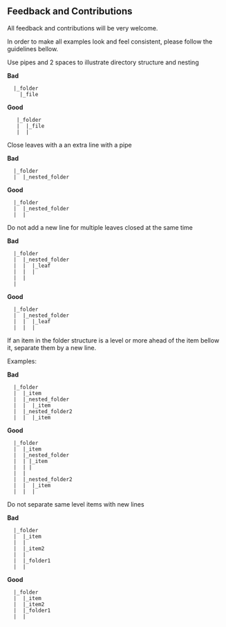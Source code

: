 ## Feedback and Contributions

All feedback and contributions will be very welcome.

In order to make all examples look and feel consistent, please follow the guidelines bellow.

Use pipes and 2 spaces to illustrate directory structure and nesting


**Bad**
```
  |_folder
    |_file

```

**Good**
```
   |_folder
   |  |_file
   |  |
```

Close leaves with a an extra line with a pipe

**Bad**

```
  |_folder
  |  |_nested_folder
```

**Good**

```
  |_folder
  |  |_nested_folder
  |  |
```

Do not add a new line for multiple leaves closed at the same time


**Bad**

```
  |_folder
  |  |_nested_folder
  |  |  |_leaf
  |  |  |
  |  |
  |

```

**Good**

```
  |_folder
  |  |_nested_folder
  |  |  |_leaf
  |  |  |
```


If an item in the folder structure is a level or more ahead of the item bellow it,
separate them by a new line.

Examples:

**Bad**

```
  |_folder
  |  |_item
  |  |_nested_folder
  |  |  |_item
  |  |_nested_folder2
  |  |  |_item

```

**Good**

```
  |_folder
  |  |_item
  |  |_nested_folder
  |  | |_item
  |  | |
  |  |
  |  |_nested_folder2
  |  |  |_item
  |  |  |
```

Do not separate same level items with new lines

**Bad**

```
  |_folder
  |  |_item
  |  |
  |  |_item2
  |  |
  |  |_folder1
  |  |
```

**Good**

```
  |_folder
  |  |_item
  |  |_item2
  |  |_folder1
  |  |
```
